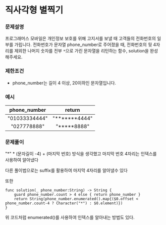 # 직사각형 별찍기

### 문제설명
프로그래머스 모바일은 개인정보 보호를 위해 고지서를 보낼 때 고객들의 전화번호의 일부를 가립니다.
전화번호가 문자열 phone_number로 주어졌을 때, 전화번호의 뒷 4자리를 제외한 나머지 숫자를 전부 `*`으로 가린 문자열을 리턴하는 함수, solution을 완성해주세요.

### 제한조건

- phone_number는 길이 4 이상, 20이하인 문자열입니다.


### 예시

|phone_number|return|
|:---:|:---:|
|"01033334444"|"*******4444"|
|"027778888"|"*****8888"|


### 문제풀이

"*" * (문자길이 -4) + (마지막 번호) 방식을 생각했고
마지막 번호 4자리는 인덱스를 사용하여 알아냈다

다른 풀이법으로는 suffix를 활용하여 마지막 4자리를 알아낼수 있다


또한
```
func solution(_ phone_number:String) -> String {
    guard phone_number.count > 4 else { return phone_number }
    return String(phone_number.enumerated().map{($0.offset < phone_number.count-4 ? Character("*") : $0.element)})
}
```
위 코드처럼 enumerated()를 사용하여 인덱스를 알아내는 방법도 있다.